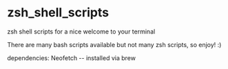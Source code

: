 # zsh_shell_scripts
zsh shell scripts for a nice welcome to your terminal

There are many bash scripts available but not many zsh scripts, so enjoy! :)

dependencies:
Neofetch -- installed via brew
